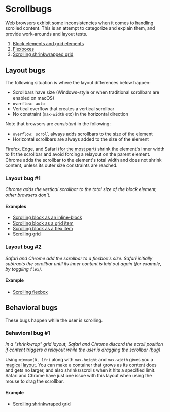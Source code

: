 Scrollbugs
==========

Web browsers exhibit some inconsistencies when it comes to handling scrolled content. This is an attempt to categorize and explain them, and provide work-arounds and layout tests.

1. [Block elements and grid elements](#layout-bug-1)
2. [Flexboxes](#layout-bug-2)
3. [Scrolling shrinkwrapped grid](#behavioral-bug-1)

## Layout bugs

The following situation is where the layout differences below happen:
* Scrollbars have size (Windows-style or when traditional scrollbars are enabled on macOS)
* `overflow: auto`
* Vertical overflow that creates a vertical scrollbar
* No constraint (`max-width` etc) in the horizontal direction

Note that browsers are _consistent_ in the following:
* `overflow: scroll` always adds scrollbars to the size of the element
* Horizontal scrollbars are always added to the size of the element

Firefox, Edge, and Safari ([for the most part](#layout-bug-2)) shrink the element's inner width to fit the scrollbar and avoid forcing a relayout on the parent element. Chrome adds the scrollbar to the element's total width and does not shrink content, unless its outer size constraints are reached.

### Layout bug #1

_Chrome adds the vertical scrollbar to the total size of the block element, other browsers don't._

#### Examples

* [Scrolling block as an inline-block](http://jsfiddle.net/d3jptx5b/)
* [Scrolling block as a grid item](http://jsfiddle.net/e47g1fd9/)
* [Scrolling block as a flex item](http://jsfiddle.net/dunr72ye/)
* [Scrolling grid](http://jsfiddle.net/rmyjfaq4/)

### Layout bug #2

_Safari and Chrome add the scrollbar to a flexbox's size. Safari initially subtracts the scrollbar until its inner content is laid out again (for example, by toggling `flex`)._

#### Example

* [Scrolling flexbox](http://jsfiddle.net/2n7uf8g9/)

## Behavioral bugs

These bugs happen while the user is scrolling.

### Behavioral bug #1

_In a "shrinkwrap" grid layout, Safari and Chrome discard the scroll position if content triggers a relayout while the user is dragging the scrollbar ([bug](https://bugs.chromium.org/p/chromium/issues/detail?id=878571))_

Using `minmax(0, 1fr)` along with `max-height` and `max-width` gives you a [magical layout](https://www.w3.org/TR/css-grid-1/#algo-flex-tracks). You can make a container that grows as its content does and gets no larger, and also shrinks/scrolls when it hits a specified limit. Safari and Chrome have just one issue with this layout when using the mouse to drag the scrollbar.

#### Example

* [Scrolling shrinkwraped grid](https://jsfiddle.net/xkza85dp/)
